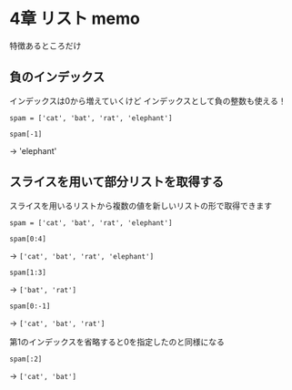 # 4章 リスト memo
特徴あるところだけ

## 負のインデックス
インデックスは0から増えていくけど
インデックスとして負の整数も使える！

```
spam = ['cat', 'bat', 'rat', 'elephant']
```
```
spam[-1]
```
-> 'elephant'

## スライスを用いて部分リストを取得する
スライスを用いるリストから複数の値を新しいリストの形で取得できます
```
spam = ['cat', 'bat', 'rat', 'elephant']
```
```
spam[0:4]
```
-> `['cat', 'bat', 'rat', 'elephant']`

```
spam[1:3]
```
-> `['bat', 'rat']`

```
spam[0:-1]
```
-> `['cat', 'bat', 'rat']`

第1のインデックスを省略すると0を指定したのと同様になる
```
spam[:2]
```
-> `['cat', 'bat']`
